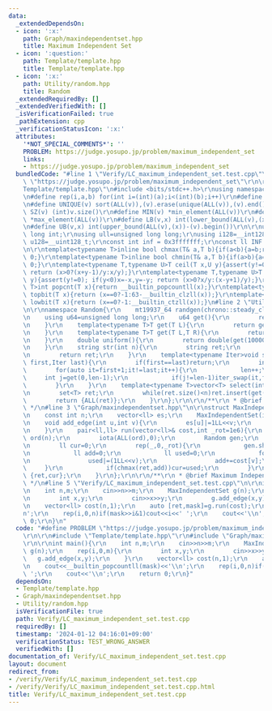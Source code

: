 ```yaml
---
data:
  _extendedDependsOn:
  - icon: ':x:'
    path: Graph/maxindependentset.hpp
    title: Maximum Independent Set
  - icon: ':question:'
    path: Template/template.hpp
    title: Template/template.hpp
  - icon: ':x:'
    path: Utility/random.hpp
    title: Random
  _extendedRequiredBy: []
  _extendedVerifiedWith: []
  _isVerificationFailed: true
  _pathExtension: cpp
  _verificationStatusIcon: ':x:'
  attributes:
    '*NOT_SPECIAL_COMMENTS*': ''
    PROBLEM: https://judge.yosupo.jp/problem/maximum_independent_set
    links:
    - https://judge.yosupo.jp/problem/maximum_independent_set
  bundledCode: "#line 1 \"Verify/LC_maximum_independent_set.test.cpp\"\n#define PROBLEM\
    \ \"https://judge.yosupo.jp/problem/maximum_independent_set\"\r\n\r\n#line 1 \"\
    Template/template.hpp\"\n#include <bits/stdc++.h>\r\nusing namespace std;\r\n\r\
    \n#define rep(i,a,b) for(int i=(int)(a);i<(int)(b);i++)\r\n#define ALL(v) (v).begin(),(v).end()\r\
    \n#define UNIQUE(v) sort(ALL(v)),(v).erase(unique(ALL(v)),(v).end())\r\n#define\
    \ SZ(v) (int)v.size()\r\n#define MIN(v) *min_element(ALL(v))\r\n#define MAX(v)\
    \ *max_element(ALL(v))\r\n#define LB(v,x) int(lower_bound(ALL(v),(x))-(v).begin())\r\
    \n#define UB(v,x) int(upper_bound(ALL(v),(x))-(v).begin())\r\n\r\nusing ll=long\
    \ long int;\r\nusing ull=unsigned long long;\r\nusing i128=__int128_t;\r\nusing\
    \ u128=__uint128_t;\r\nconst int inf = 0x3fffffff;\r\nconst ll INF = 0x1fffffffffffffff;\r\
    \n\r\ntemplate<typename T>inline bool chmax(T& a,T b){if(a<b){a=b;return 1;}return\
    \ 0;}\r\ntemplate<typename T>inline bool chmin(T& a,T b){if(a>b){a=b;return 1;}return\
    \ 0;}\r\ntemplate<typename T,typename U>T ceil(T x,U y){assert(y!=0); if(y<0)x=-x,y=-y;\
    \ return (x>0?(x+y-1)/y:x/y);}\r\ntemplate<typename T,typename U>T floor(T x,U\
    \ y){assert(y!=0); if(y<0)x=-x,y=-y; return (x>0?x/y:(x-y+1)/y);}\r\ntemplate<typename\
    \ T>int popcnt(T x){return __builtin_popcountll(x);}\r\ntemplate<typename T>int\
    \ topbit(T x){return (x==0?-1:63-__builtin_clzll(x));}\r\ntemplate<typename T>int\
    \ lowbit(T x){return (x==0?-1:__builtin_ctzll(x));}\n#line 2 \"Utility/random.hpp\"\
    \n\r\nnamespace Random{\r\n    mt19937_64 randgen(chrono::steady_clock::now().time_since_epoch().count());\r\
    \n    using u64=unsigned long long;\r\n    u64 get(){\r\n        return randgen();\r\
    \n    }\r\n    template<typename T>T get(T L){\r\n        return get()%(L+1);\r\
    \n    }\r\n    template<typename T>T get(T L,T R){\r\n        return get(R-L)+L;\r\
    \n    }\r\n    double uniform(){\r\n        return double(get(1000000000))/1000000000;\r\
    \n    }\r\n    string str(int n){\r\n        string ret;\r\n        rep(i,0,n)ret+=get('a','z');\r\
    \n        return ret;\r\n    }\r\n    template<typename Iter>void shuffle(Iter\
    \ first,Iter last){\r\n        if(first==last)return;\r\n        int len=1;\r\n\
    \        for(auto it=first+1;it!=last;it++){\r\n            len++;\r\n       \
    \     int j=get(0,len-1);\r\n            if(j!=len-1)iter_swap(it,first+j);\r\n\
    \        }\r\n    }\r\n    template<typename T>vector<T> select(int n,T L,T R){\r\
    \n        set<T> ret;\r\n        while(ret.size()<n)ret.insert(get(L,R));\r\n\
    \        return {ALL(ret)};\r\n    }\r\n};\r\n\r\n/**\r\n * @brief Random\r\n\
    \ */\n#line 3 \"Graph/maxindependentset.hpp\"\n\r\nstruct MaxIndependentSet{\r\
    \n    const int n;\r\n    vector<ll> es;\r\n    MaxIndependentSet(int _n):n(_n),es(n){}\r\
    \n    void add_edge(int u,int v){\r\n        es[u]|=1LL<<v;\r\n        es[v]|=1LL<<u;\r\
    \n    }\r\n    pair<ll,ll> run(vector<ll>& cost,int _rot=1e6){\r\n        vector<int>\
    \ ord(n);\r\n        iota(ALL(ord),0);\r\n        Random gen;\r\n        ll ret=0;\r\
    \n        ll cur=0;\r\n        rep(_,0,_rot){\r\n            gen.shuffle(ALL(ord));\r\
    \n            ll add=0;\r\n            ll used=0;\r\n            for(auto& v:ord)if(!(used&es[v])){\r\
    \n                used|=(1LL<<v);\r\n                add+=cost[v];\r\n       \
    \     }\r\n            if(chmax(ret,add))cur=used;\r\n        }\r\n        return\
    \ {ret,cur};\r\n    }\r\n};\r\n\r\n/**\r\n * @brief Maximum Independent Set\r\n\
    \ */\n#line 5 \"Verify/LC_maximum_independent_set.test.cpp\"\n\r\nint main(){\r\
    \n    int n,m;\r\n    cin>>n>>m;\r\n    MaxIndependentSet g(n);\r\n    rep(i,0,m){\r\
    \n        int x,y;\r\n        cin>>x>>y;\r\n        g.add_edge(x,y);\r\n    }\r\
    \n    vector<ll> cost(n,1);\r\n    auto [ret,mask]=g.run(cost);\r\n    cout<<__builtin_popcountll(mask)<<'\\\
    n';\r\n    rep(i,0,n)if(mask>>i&1)cout<<i<<' ';\r\n    cout<<'\\n';\r\n    return\
    \ 0;\r\n}\n"
  code: "#define PROBLEM \"https://judge.yosupo.jp/problem/maximum_independent_set\"\
    \r\n\r\n#include \"Template/template.hpp\"\r\n#include \"Graph/maxindependentset.hpp\"\
    \r\n\r\nint main(){\r\n    int n,m;\r\n    cin>>n>>m;\r\n    MaxIndependentSet\
    \ g(n);\r\n    rep(i,0,m){\r\n        int x,y;\r\n        cin>>x>>y;\r\n     \
    \   g.add_edge(x,y);\r\n    }\r\n    vector<ll> cost(n,1);\r\n    auto [ret,mask]=g.run(cost);\r\
    \n    cout<<__builtin_popcountll(mask)<<'\\n';\r\n    rep(i,0,n)if(mask>>i&1)cout<<i<<'\
    \ ';\r\n    cout<<'\\n';\r\n    return 0;\r\n}"
  dependsOn:
  - Template/template.hpp
  - Graph/maxindependentset.hpp
  - Utility/random.hpp
  isVerificationFile: true
  path: Verify/LC_maximum_independent_set.test.cpp
  requiredBy: []
  timestamp: '2024-01-12 04:16:01+09:00'
  verificationStatus: TEST_WRONG_ANSWER
  verifiedWith: []
documentation_of: Verify/LC_maximum_independent_set.test.cpp
layout: document
redirect_from:
- /verify/Verify/LC_maximum_independent_set.test.cpp
- /verify/Verify/LC_maximum_independent_set.test.cpp.html
title: Verify/LC_maximum_independent_set.test.cpp
---
```

